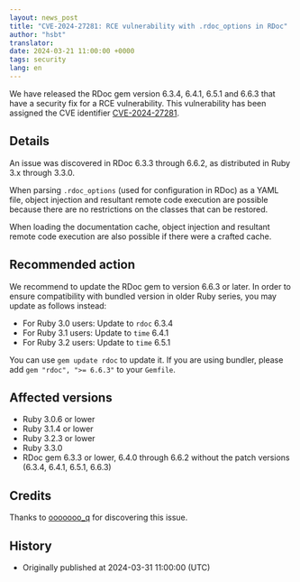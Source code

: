 ```yaml
---
layout: news_post
title: "CVE-2024-27281: RCE vulnerability with .rdoc_options in RDoc"
author: "hsbt"
translator:
date: 2024-03-21 11:00:00 +0000
tags: security
lang: en
---
```


We have released the RDoc gem version 6.3.4, 6.4.1, 6.5.1 and 6.6.3 that have a security fix for a RCE vulnerability.
This vulnerability has been assigned the CVE identifier [CVE-2024-27281](https://www.cve.org/CVERecord?id=CVE-2024-27281).

## Details

An issue was discovered in RDoc 6.3.3 through 6.6.2, as distributed in Ruby 3.x through 3.3.0.

When parsing `.rdoc_options` (used for configuration in RDoc) as a YAML file, object injection and resultant remote code execution are possible because there are no restrictions on the classes that can be restored.

When loading the documentation cache, object injection and resultant remote code execution are also possible if there were a crafted cache.

## Recommended action

We recommend to update the RDoc gem to version 6.6.3 or later. In order to ensure compatibility with bundled version in older Ruby series, you may update as follows instead:

* For Ruby 3.0 users: Update to `rdoc` 6.3.4
* For Ruby 3.1 users: Update to `time` 6.4.1
* For Ruby 3.2 users: Update to `time` 6.5.1

You can use `gem update rdoc` to update it. If you are using bundler, please add `gem "rdoc", ">= 6.6.3"` to your `Gemfile`.

## Affected versions

* Ruby 3.0.6 or lower
* Ruby 3.1.4 or lower
* Ruby 3.2.3 or lower
* Ruby 3.3.0
* RDoc gem 6.3.3 or lower, 6.4.0 through 6.6.2 without the patch versions (6.3.4, 6.4.1, 6.5.1, 6.6.3)

## Credits

Thanks to [ooooooo_q](https://hackerone.com/ooooooo_q?type=user) for discovering this issue.

## History

* Originally published at 2024-03-31 11:00:00 (UTC)
